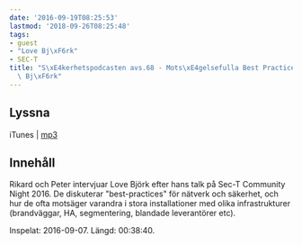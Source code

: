 ```yaml
---
date: '2016-09-19T08:25:53'
lastmod: '2018-09-26T08:25:48'
tags:
- guest
- "Love Bj\xF6rk"
- SEC-T
title: "S\xE4kerhetspodcasten avs.68 - Mots\xE4gelsefulla Best Practices med Love\
  \ Bj\xF6rk"
---
```

## Lyssna

iTunes \| [mp3](http://traffic.libsyn.com/sakerhetspodcasten/Sec-T_0x09_Love_Bjork_-_Best_practice_the_inconsistency_of_doing_it_the_right_way.mp3)

## Innehåll

Rikard och Peter intervjuar Love Björk efter hans talk på Sec-T Community Night 2016.
De diskuterar "best-practices" för nätverk och säkerhet, och hur de ofta motsäger
varandra i stora installationer med olika infrastrukturer (brandväggar, HA, segmentering,
blandade leverantörer etc).

Inspelat: 2016-09-07. Längd: 00:38:40.
